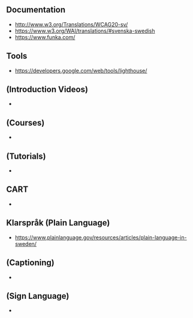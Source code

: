 ## Documentation
* http://www.w3.org/Translations/WCAG20-sv/
* https://www.w3.org/WAI/translations/#svenska-swedish
* https://www.funka.com/

## Tools
* https://developers.google.com/web/tools/lighthouse/

## (Introduction Videos)
* 

## (Courses)
*

## (Tutorials)
*

## CART
*

## Klarspråk (Plain Language)
* https://www.plainlanguage.gov/resources/articles/plain-language-in-sweden/

## (Captioning)
*

## (Sign Language)
*
